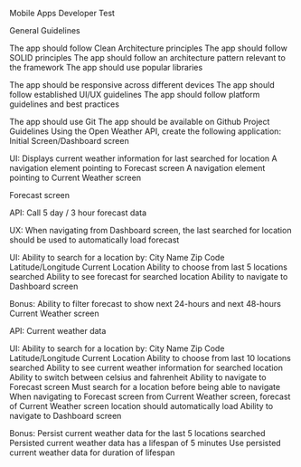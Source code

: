 Mobile Apps Developer Test

General Guidelines

The app should follow Clean Architecture principles
The app should follow SOLID principles
The app should follow an architecture pattern relevant to the framework
The app should use popular libraries

The app should be responsive across different devices
The app should follow established UI/UX guidelines
The app should follow platform guidelines and best practices

The app should use Git
The app should be available on Github
Project Guidelines
Using the Open Weather API, create the following application:
Initial Screen/Dashboard screen

UI:
Displays current weather information for last searched for location
A navigation element pointing to Forecast screen
A navigation element pointing to Current Weather screen

Forecast screen

API:
Call 5 day / 3 hour forecast data

UX:
When navigating from Dashboard screen, the last searched for location should  be used to automatically load forecast

UI:
Ability to search for a location by:
City Name
Zip Code
Latitude/Longitude
Current Location
Ability to choose from last 5 locations searched
Ability to see forecast for searched location
Ability to navigate to Dashboard screen

Bonus:
Ability to filter forecast to show next 24-hours and next 48-hours
Current Weather screen

API:
Current weather data

UI:
Ability to search for a location by:
City Name
Zip Code
Latitude/Longitude
Current Location
Ability to choose from last 10 locations searched
Ability to see current weather information for searched location
Ability to switch between celsius and fahrenheit
Ability to navigate to Forecast screen
Must search for a location before being able to navigate
When navigating to Forecast screen from Current Weather screen, forecast of Current Weather screen location should automatically load
Ability to navigate to Dashboard screen

Bonus:
Persist current weather data for the last 5 locations searched
Persisted current weather data has a lifespan of 5 minutes
Use persisted current weather data for duration of lifespan	


